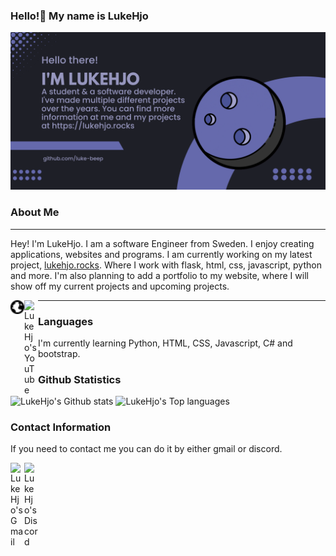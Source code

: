 ### Hello!👋 My name is LukeHjo

<div align="center">
  <img src="./assets/register now.png">
</div>

### About Me
---

Hey! I'm LukeHjo. I am a software Engineer from Sweden. I enjoy creating applications, websites and programs.
I am currently working on my latest project, [lukehjo.rocks](https://lukehjo.rocks). Where I work with flask, html, css, javascript, python and more.
I'm also planning to add a portfolio to my website, where I will show off my current projects and upcoming projects.

[<img align="left" alt="LukeHjo's Portfolio" width="22px" src="https://raw.githubusercontent.com/iconic/open-iconic/master/svg/globe.svg" />](https://lukehjo.rocks/)
[<img align="left" alt="LukeHjo's YouTube" width="22px" src="https://cdn.jsdelivr.net/npm/simple-icons@v3/icons/youtube.svg" />](https://www.youtube.com/channel/UC_-YAH9OBLVVWom_wV4HHxw)

---
### Languages 

I'm currently learning Python, HTML, CSS, Javascript, C# and bootstrap.

### Github Statistics

![LukeHjo's Github stats](https://github-readme-stats.vercel.app/api?username=luke-beep&show_icons=true&theme=tokyonight)
![LukeHjo's Top languages](https://github-readme-stats.vercel.app/api/top-langs/?username=luke-beep&theme=tokyonight)


### Contact Information

If you need to contact me you can do it by either gmail or discord.

[<img align="left" alt="LukeHjo's Gmail" width="22px" src="https://cdn.jsdelivr.net/npm/simple-icons@v3/icons/gmail.svg" />](mailto:lukehjo@gmail.com)
[<img align="left" alt="LukeHjo's Discord" width="22px" src="https://cdn.jsdelivr.net/npm/simple-icons@v3/icons/discord.svg" />](https://discord.com/users/629252242041733121)
